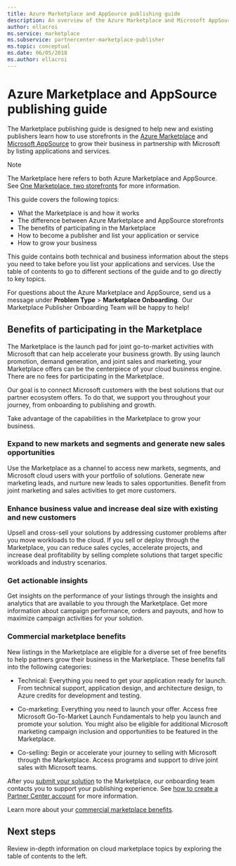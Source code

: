 ```yaml
---
title: Azure Marketplace and AppSource publishing guide
description: An overview of the Azure Marketplace and Microsoft AppSource for app and service publishers.
author: ellacroi
ms.service: marketplace
ms.subservice: partnercenter-marketplace-publisher
ms.topic: conceptual
ms.date: 06/05/2018
ms.author: ellacroi
---
```


# Azure Marketplace and AppSource publishing guide

The Marketplace publishing guide is designed to help new and existing publishers learn how to use storefronts in the [Azure Marketplace](https://azuremarketplace.microsoft.com) and [Microsoft AppSource](https://appsource.microsoft.com) to grow their business in partnership with Microsoft by listing applications and services.

>[!Note]
>The Marketplace here refers to both Azure Marketplace and AppSource.  See [One Marketplace, two storefronts](https://docs.microsoft.com/azure/marketplace/comparing-appsource-azure-marketplace) for more information.

This guide covers the following topics: 
*   What the Marketplace is and how it works 
*   The difference between Azure Marketplace and AppSource storefronts 
*   The benefits of participating in the Marketplace 
*   How to become a publisher and list your application or service 
*   How to grow your business 

This guide contains both technical and business information about the steps you need to take before you list your applications and services. Use the table of contents to go to different sections of the guide and to go directly to key topics.

For questions about the Azure Marketplace and AppSource, send us a message under **Problem Type** > **Marketplace Onboarding**.  Our Marketplace Publisher Onboarding Team will be happy to help! 

## Benefits of participating in the Marketplace 

The Marketplace is the launch pad for joint go-to-market activities with Microsoft that can help accelerate your business growth. By using launch promotion, demand generation, and joint sales and marketing, your Marketplace offers can be the centerpiece of your cloud business engine. There are no fees for participating in the Marketplace.

Our goal is to connect Microsoft customers with the best solutions that our partner ecosystem offers. To do that, we support you throughout your journey, from onboarding to publishing and growth. 

Take advantage of the capabilities in the Marketplace to grow your business.

### Expand to new markets and segments and generate new sales opportunities

Use the Marketplace as a channel to access new markets, segments, and Microsoft cloud users with your portfolio of solutions. Generate new marketing leads, and nurture new leads to sales opportunities. Benefit from joint marketing and sales activities to get more customers.

### Enhance business value and increase deal size with existing and new customers 

Upsell and cross-sell your solutions by addressing customer problems after you move workloads to the cloud. If you sell or deploy through the Marketplace, you can reduce sales cycles, accelerate projects, and increase deal profitability by selling complete solutions that target specific workloads and industry scenarios. 

### Get actionable insights 

Get insights on the performance of your listings through the insights and analytics that are available to you through the Marketplace. Get more information about campaign performance, orders and payouts, and how to maximize campaign activities for your solution.

### Commercial marketplace benefits 

New listings in the Marketplace are eligible for a diverse set of free benefits to help partners grow their business in the Marketplace. These benefits fall into the following categories: 

*   Technical: Everything you need to get your application ready for launch. From technical support, application design, and architecture design, to Azure credits for development and testing. 

*   Co-marketing: Everything you need to launch your offer. Access free Microsoft Go-To-Market Launch Fundamentals to help you launch and promote your solution. You might also be eligible for additional Microsoft marketing campaign inclusion and opportunities to be featured in the Marketplace.

*   Co-selling: Begin or accelerate your journey to selling with Microsoft through the Marketplace. Access programs and support to drive joint sales with Microsoft teams.

After you [submit your solution](https://partner.microsoft.com/dashboard/account/v3/enrollment/introduction/azureisv) to the Marketplace, our onboarding team contacts you to support your publishing experience.  See [how to create a Partner Center account](https://docs.microsoft.com/azure/marketplace/partner-center-portal/create-account) for more information.

Learn more about your [commercial marketplace benefits](https://docs.microsoft.com//azure/marketplace/gtm-your-marketplace-benefits).

## Next steps

Review in-depth information on cloud marketplace topics by exploring the table of contents to the left. 
